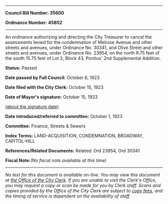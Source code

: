 

********

**Council Bill Number: 35600**
   
**Ordinance Number: 45852**
********

 An ordinance authorizing and directing the City Treasurer to cancel the assessments levied for the condemnation of Melrose Avenue and other streets and avenues, under Ordinance No. 30341, and Olive Street and other streets and avenues, under Ordinance No. 23954, on the north 9.75 feet of the south 15.75 feet of Lot 2, Block 43, Pontius' 2nd Supplemental Addition.

**Status:** Passed
   
**Date passed by Full Council:** October 8, 1923
   
**Date filed with the City Clerk:** October 15, 1923
   
**Date of Mayor's signature:** October 15, 1923
   
[(about the signature date)](/~public/approvaldate.htm)
   
   
   
**Date introduced/referred to committee:** October 1, 1923
   
**Committee:** Finance, Streets & Sewers
   
   
**Index Terms:** LAND-ACQUISITION, CONDEMNATION, BROADWAY, CAPITOL-HILL

**References/Related Documents:** Related: Ord 23954, Ord 30341

**Fiscal Note:**_(No fiscal note available at this time)_
********

_No text for this document is available on-line. You may view this document at [the Office of the City Clerk](http://www.seattle.gov/leg/clerk/contactUs.htm). If you are unable to visit the Clerk's Office, you may request a copy or scan be made for you by Clerk staff. Scans and copies provided by the Office of the City Clerk are subject to [copy fees](http://clerk.seattle.gov/~public/clerkfees.htm), and the timing of service is dependent on the availability of staff._

